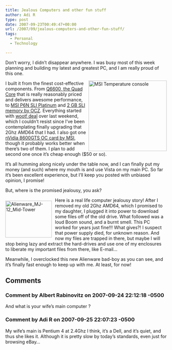```yaml
---
title: Jealous Computers and other fun stuff
author: Adi R
type: post
date: 2007-09-23T00:49:47+00:00
url: /2007/09/jealous-computers-and-other-fun-stuff/
tags:
  - Personal
  - Technology

---
```

Don&#8217;t worry, I didn&#8217;t disappear anywhere. I was busy most of this week planning and building my latest and greatest PC, and I am really proud of this one.

<a href="https://i1.wp.com/www.adir1.com//uploads/2007/09/msi-temperature-console.jpg" target="_blank"><img style="border-top-width: 0px; border-left-width: 0px; border-bottom-width: 0px; border-right-width: 0px" height="220" alt="MSI Temperature console" src="https://i2.wp.com/www.adir1.com//uploads/2007/09/msi-temperature-console-thumb.jpg?resize=244%2C220" width="244" align="right" border="0" data-recalc-dims="1" /></a>I built it from the finest cost-effective components. From <a href="http://www.newegg.com/Product/Product.aspx?Item=N82E16819115017" target="_blank">Q6600, the Quad Core</a> that is really reasonably priced and delivers awesome performance, to <a href="http://www.newegg.com/Product/Product.asp?Item=N82E16813130081R" target="_blank">MSI P6N SLI Platinum</a> and <a href="http://www.newegg.com/Product/Product.asp?Item=N82E16820227198" target="_blank">2 GB SLI memory by OCZ</a>. Everything started with <a href="http://www.woot.com/Blog/BlogEntry.aspx?BlogEntryId=2907" target="_blank">woot! deal</a> over last weekend, which I couldn&#8217;t resist since I&#8217;ve been contemplating finally upgrading that 2Ghz AMD64 that I had. I also got one <a href="http://www.newegg.com/Product/Product.asp?Item=N82E16814127284" target="_blank">nVidia 8600GTS OC card by MSI</a>, though it probably works better when there&#8217;s two of them. I plan to add second one once it&#8217;s cheap enough ($50 or so).

It&#8217;s all humming along nicely under the table now, and I can finally put my money (and such) where my mouth is and use Vista on my main PC. So far it&#8217;s been excellent experience, but I&#8217;ll keep you posted with unbiased opinion, I promise!

But, where is the promised jealousy, you ask? 

[<img style="border-right: 0px; border-top: 0px; margin: 10px 10px 10px 0px; border-left: 0px; border-bottom: 0px" height="115" alt="Alienware_MJ-12_Mid-Tower" src="https://i0.wp.com/www.adir1.com//uploads/2007/09/alienware-mj-12-mid-tower-thumb.jpg?resize=145%2C115" width="145" align="left" border="0" data-recalc-dims="1" />][1]Here is a real life computer jealousy story! After I removed my old 2Ghz AMD64, which I promised to my daughter, I plugged it into power to download some files off of the old drive. What followed was a loud Boom sound, and a burnt smell. This PC worked for years just fine!!! What gives?! I suspect that power supply died, for unknown reason. And now my files are trapped in there, but maybe I will stop being lazy and extract the hard-drives and use one of my enclosures to liberate my important files from there, like E-mail&#8230;

Meanwhile, I overclocked this new Alienware bad-boy as you can see, and it&#8217;s finally fast enough to keep up with me. At least, for now!

 [1]: https://i0.wp.com/www.adir1.com//uploads/2007/09/alienware-mj-12-mid-tower.jpg

## Comments

### Comment by Albert Rabinovitz on 2007-09-24 22:12:18 -0500
And what is your wife&#8217;s main computer ?

### Comment by Adi R on 2007-09-25 22:07:23 -0500
My wife&#8217;s main is Pentium 4 at 2.4Ghz I think, it&#8217;s a Dell, and it&#8217;s quiet, and thus she likes it. Although it is pretty slow by today&#8217;s standards, even just for browsing eBay&#8230;